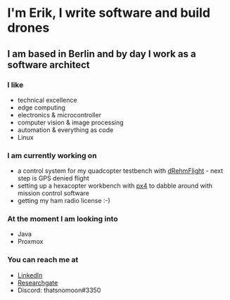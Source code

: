 # I'm Erik, I write software and build drones
## I am based in Berlin and by day I work as a software architect

### I like
- technical excellence
- edge computing
- electronics & microcontroller
- computer vision & image processing
- automation & everything as code
- Linux

### I am currently working on
- a control system for my quadcopter testbench with [dRehmFlight](https://github.com/eriklautenschlaeger/dRehmFlight) - next step is GPS denied flight
- setting up a hexacopter workbench with [px4](https://docs.px4.io/main/en/) to dabble around with mission control software
- getting my ham radio license :-)

### At the moment I am looking into
- Java
- Proxmox

### You can reach me at
- [LinkedIn](https://www.linkedin.com/in/eriklautenschlaeger/)
- [Researchgate](https://www.researchgate.net/profile/Erik-Lautenschlaeger)
- Discord: thatsnomoon#3350
